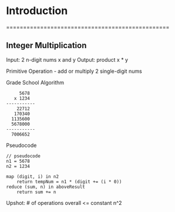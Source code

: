 # Introduction

================================================

## Integer Multiplication

Input: 2 n-digit nums x and y
Output: product x * y

Primitive Operation - add or multiply 2 single-digit nums

Grade School Algorithm

```
     5678
   x 1234
-----------
    22712
   170340
  1135600
  5678000
-----------
  7006652
```

Pseudocode

```
// pseudocode
n1 = 5678
n2 = 1234

map (digit, i) in n2
    return tempNum = n1 * (digit += (i * 0))
reduce (sum, n) in aboveResult
    return sum += n
```
Upshot: # of operations overall <= constant n^2


